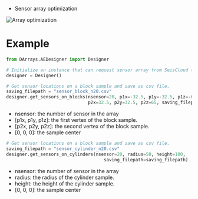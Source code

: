 
* Sensor array optimization

![Array optimization](https://github.com/myliangding/DAE/blob/master/documentation/AE_sensor_ani.gif)

# Example

```python
from DArrays.AEDesigner import Designer
```

```python
# Initialize an instance that can request sensor array from SeisCloud (https://seis.cloud). 
designer = Designer()
```

```python
# Get sensor locations on a block sample and save as csv file.
saving_filepath = "sensor_block_n20.csv"
designer.get_sensors_on_blocks(nsensor=20, p1x=-32.5, p1y=-32.5, p1z=-65,
                               p2x=32.5, p2y=32.5, p2z=65, saving_filepath=saving_filepath)
```
* nsensor: the number of sensor in the array
* [p1x, p1y, p1z]: the first vertex of the block sample.
* [p2x, p2y, p2z]: the second vertex of the block sample. 
* [0, 0, 0]: the sample center


```python
# Get sensor locations on a block sample and save as csv file.
saving_filepath = "sensor_cylinder_n20.csv"
designer.get_sensors_on_cylinders(nsensor=20, radius=50, height=100,
                                     saving_filepath=saving_filepath)
```
* nsensor: the number of sensor in the array
* radius: the radius of the cylinder sample. 
* height: the height of the cylinder sample. 
* [0, 0, 0]: the sample center
